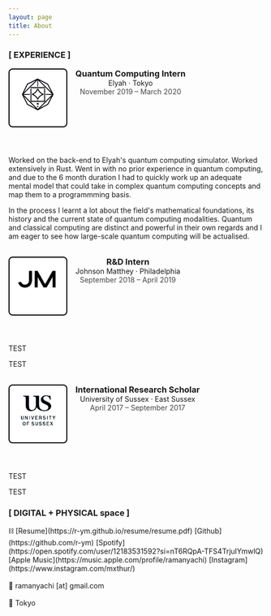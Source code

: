 ```yaml
---
layout: page
title: About
---
```

<style>
.job-list {
        list-style: none;
        padding-left: 0;
      }

.job-list li:not(:first-child) {
        margin-top: 2rem;
      }

.job-header {
        display: flex;
      }

.job-logo-container {
        height: 5rem;
        width: 5rem;
        /* margin-top: 0.275rem; align optically with job title */
        margin-right: 1rem;
        border: 2px solid;
        padding: 1rem;
        border-radius: 8px;
        border-color: black;
        background-color: #fff;
      }

.job-logo {
        /* display: block; */
        width: 100%;
        object-fit: cover;
      }
.job-title {
        margin: 0;
      }

.job-period {
        font-size: 0.875rem;
        opacity: 0.8;
}
</style>
<h3>[ EXPERIENCE ]</h3>
 <ul class="job-list">
            <li>
              <header class="job-header">
                <picture class="job-logo-container">
                  <img src="/images/work/elyah.png" class="job-logo" alt="Elyah" />
                </picture>
                <div>
                  <h3 class="job-title">Quantum Computing Intern</h3>
                  <div>Elyah · Tokyo</div>
                  <div class="job-period">November 2019 – March 2020</div>
                </div>
              </header>
              <div>
                <p>
                Worked on the back-end to Elyah's quantum computing simulator. Worked extensively in Rust. Went in with no prior experience in quantum computing, and due to the 6 month duration I had to quickly work up an adequate mental model that could take in complex quantum computing concepts and map them to a programmming basis.
                </p>
                <p>
                In the process I learnt a lot about the field's mathematical foundations, its history and the current state of quantum computing modalities. Quantum and classical computing are distinct and powerful in their own regards and I am eager to see how large-scale quantum computing will be actualised.
                </p>
              </div>
            </li>
            <li>
              <header class="job-header">
                <picture class="job-logo-container">
                  <img src="/images/work/jm.png" class="job-logo" alt="JM" />
                </picture>
                <div>
                  <h3 class="job-title">R&D Intern</h3>
                  <div>Johnson Matthey · Philadelphia</div>
                  <div class="job-period">September 2018 – April 2019</div>
                </div>
              </header>
              <div>
                <p>
                  TEST
                </p>
                <p>
                  TEST
                </p>
              </div>
            </li>
            <li>
              <header class="job-header">
                <picture class="job-logo-container">
                  <img src="/images/work/uofs.png" class="job-logo" alt="Sussex" />
                </picture>
                <div>
                  <h3 class="job-title">International Research Scholar</h3>
                  <div>University of Sussex · East Sussex</div>
                  <div class="job-period">April 2017 – September 2017</div>
                </div>
              </header>
              <div>
                <p>
                  TEST
                </p>
                <p>
                  TEST
                </p>
              </div>
            </li>
          </ul>
  



<h3>[ DIGITAL + PHYSICAL space ]</h3>
&#x26D3; [Resume](https://r-ym.github.io/resume/resume.pdf) [Github](https://github.com/r-ym) [Spotify](https://open.spotify.com/user/12183531592?si=nT6RQpA-TFS4TrjuIYmwlQ) [Apple Music](https://music.apple.com/profile/ramanyachi) [Instagram](https://www.instagram.com/mxthur/)
<br>
<br>
&#x1f48c;  ramanyachi [at] gmail.com
<br>
<br>
&#x1F4CD; Tokyo
